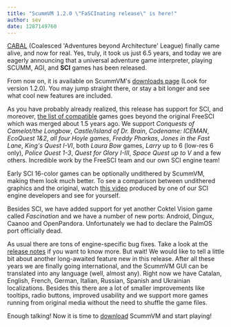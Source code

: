 ```yaml
---
title: "ScummVM 1.2.0 \"FaSCInating release\" is here!"
author: sev
date: 1287149760
---
```


[CABAL](/news/20040401) (Coalesced 'Adventures beyond Architecture' League) finally came alive, and now for real. Yes, truly, it took us just 6.5 years, and today we are eagerly announcing that a universal adventure game interpreter, playing SCUMM, AGI, and **SCI** games has been released.

From now on, it is available on ScummVM's [downloads page](/downloads/) (Look for version 1.2.0). You may jump straight there, or stay a bit longer and see what cool new features are included.

As you have probably already realized, this release has support for SCI, and moreover, [the list of compatible](/compatibility/1.2.0/) games goes beyond the original FreeSCI which was merged about 1.5 years ago. We support *Conquests of Camelot/the Longbow*, *Castle/Island of Dr. Brain*, *Codename: ICEMAN*, *EcoQuest 1&2*, *all four Hoyle games*, *Freddy Pharkas*, *Jones in the Fast Lane*, *King's Quest I-VI*, both *Laura Bow* games, *Larry* up to 6 (low-res 6 only), *Police Quest 1-3*, *Quest for Glory I-III*, *Space Quest up to V* and a few others. Incredible work by the FreeSCI team and our own SCI engine team!

Early SCI 16-color games can be optionally undithered by ScummVM, making them look much better. To see a comparison between undithered graphics and the original, watch [this video](http://www.youtube.com/watch?v=FScrBr16vkM) produced by one of our SCI engine developers and see for yourself.

Besides SCI, we have added support for yet another Coktel Vision game called *Fascination* and we have a number of new ports: Android, Dingux, Caanoo and OpenPandora. Unfortunately we had to declare the PalmOS port officially dead.

As usual there are tons of engine-specific bug fixes. Take a look at the [release notes](/frs/scummvm/1.2.0/ReleaseNotes) if you want to know more. But wait! We would like to tell a little bit about another long-awaited feature new in this release. After all these years we are finally going international, and the ScummVM GUI can be translated into any language (well, almost any). Right now we have Catalan, English, French, German, Italian, Russian, Spanish and Ukrainian localizations. Besides this there are a lot of smaller improvements like tooltips, radio buttons, improved usability and we support more games running from original media without the need to shuffle the game files.

Enough talking! Now it is time to [download](/downloads/) ScummVM and start playing!
